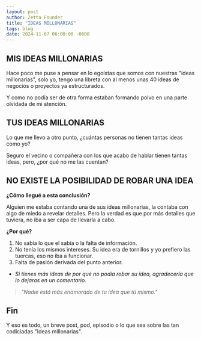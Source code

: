 ```yaml
---
layout: post
author: Zetta Founder
title: "IDEAS MILLONARIAS"
tags: blog
date: 2024-11-07 06:00:00 -0600
---
```


## MIS IDEAS MILLONARIAS

Hace poco me puse a pensar en lo egoístas que somos con nuestras "ideas millonarias", solo yo, tengo una libreta con al menos unas 40 ideas de negocios o proyectos ya estructurados.

Y como no podía ser de otra forma estaban formando polvo en una parte olvidada de mi atención.

## TUS IDEAS MILLONARIAS

Lo que me llevo a otro punto, ¿cuántas personas no tienen tantas ideas como yo?

Seguro el vecino o compañera con los que acabo de hablar tienen tantas ideas, pero, ¿por qué no me las cuentan?

## NO EXISTE LA POSIBILIDAD DE ROBAR UNA IDEA

**¿Cómo llegué a esta conclusión?**

Alguien me estaba contando una de sus ideas millonarias, la contaba con algo de miedo a revelar detalles. Pero la verdad es que por más detalles que tuviera, no iba a ser capa de llevarla a cabo.

**¿Por qué?**

1. No sabía lo que el sabía o la falta de información.
2. No tenía los mismos intereses. Su idea era de tornillos y yo prefiero las tuercas, eso no iba a funcionar.
3. Falta de pasión derivada del punto anterior.

- *Si tienes más ideas de por qué no podía robar su idea, agradecería que lo dejaras en un comentario.*

> *"Nadie está más enamorado de tu idea que tú mismo."*

## Fin

Y eso es todo, un breve post, pod, episodio o lo que sea sobre las tan codiciadas "Ideas millonarias".